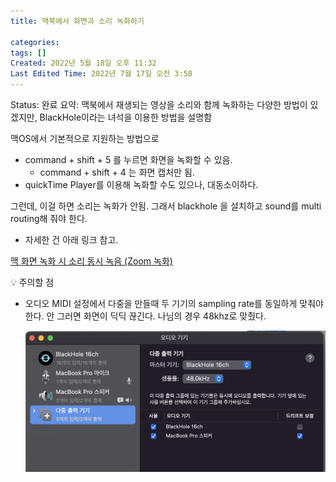 ```yaml
---
title: 맥북에서 화면과 소리 녹화하기

categories: 
tags: []
Created: 2022년 5월 18일 오후 11:32
Last Edited Time: 2022년 7월 17일 오전 3:58
---
```

Status: 완료
요약: 맥북에서 재생되는 영상을 소리와 함께 녹화하는 다양한 방법이 있겠지만, BlackHole이라는 녀석을 이용한 방법을 설명함

맥OS에서 기본적으로 지원하는 방법으로 

- command + shift + 5  를 누르면 화면을 녹화할 수 있음.
    - command + shift + 4 는 화면 캡처만 됨.
- quickTime Player를 이용해 녹화할 수도 있으나, 대동소이하다.

그런데, 이걸 하면 소리는 녹화가 안됨. 그래서 blackhole 을 설치하고 sound를 multi routing해 줘야 한다.

- 자세한 건 아래 링크 참고.

[맥 화면 녹화 시 소리 동시 녹음 (Zoom 녹화)](https://kyulee.tistory.com/entry/m1-%ED%99%94%EB%A9%B4-%EB%85%B9%ED%99%94%EC%8B%9C-%EC%86%8C%EB%A6%AC-%EB%8F%99%EC%8B%9C-%EB%85%B9%EC%9D%8CQuicktime-Player-BlackHole)

<aside>
💡 주의할 점

</aside>

- 오디오 MIDI 설정에서 다중을 만들때 두 기기의  sampling rate를 동일하게 맞춰야 한다. 안 그러면 화면이 딕딕 끊긴다. 나님의 경우 48khz로 맞췄다.
    
    ![Untitled](/assets/images/2022-07-17-맥북에서-화면과-소리-녹화하기/Untitled.png)